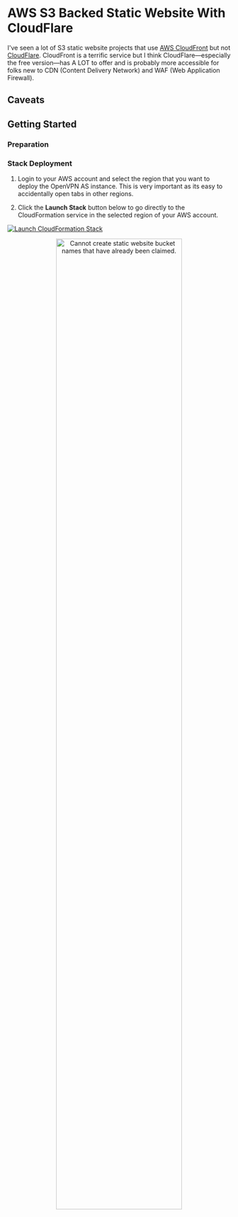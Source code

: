 # AWS S3 Backed Static Website With CloudFlare

I've seen a lot of S3 static website projects that use [AWS CloudFront](http://docs.aws.amazon.com/AmazonCloudFront/latest/DeveloperGuide/Introduction.html) but not [CloudFlare](https://www.cloudflare.com/). CloudFront is a terrific service but I think CloudFlare&mdash;especially the free version&mdash;has A LOT to offer and is probably more accessible for folks new to CDN (Content Delivery Network) and WAF (Web Application Firewall).

## Caveats

## Getting Started

### Preparation

### Stack Deployment

1. Login to your AWS account and select the region that you want to deploy the OpenVPN AS instance. This is very important as its easy to accidentally open tabs in other regions.

2. Click the **Launch Stack** button below to go directly to the CloudFormation service in the selected region of your AWS account.

[![Launch CloudFormation Stack](https://s3.amazonaws.com/cloudformation-examples/cloudformation-launch-stack.png
)](https://console.aws.amazon.com/cloudformation/home?region=us-west-2#/stacks/new?stackName=s3-cloudflare-static-website&templateURL=https://s3-us-west-2.amazonaws.com/github.aws-s3-backed-cloudflare-static-website/aws-s3-backed-cloudflare-static-website/aws-s3-backed-cloudflare-static-website.yml)



<p align="center"> 
<img src="https://github.com/virtualjj/aws-s3-backed-cloudflare-static-website/blob/master/images/readme/caveats-cannot-create-microsoft-com-bucket.jpg" alt="Cannot create static website bucket names that have already been claimed." height="75%" width="75%">
</p>